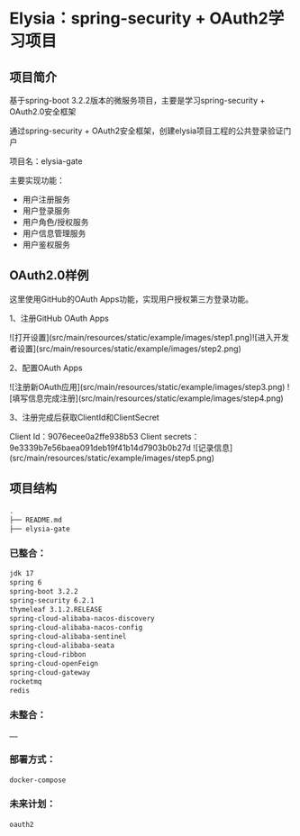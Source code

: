 # Elysia：spring-security + OAuth2学习项目

## 项目简介
<p>基于spring-boot 3.2.2版本的微服务项目，主要是学习spring-security + OAuth2.0安全框架</p>
<p>通过spring-security + OAuth2安全框架，创建elysia项目工程的公共登录验证门户</p>
<p>项目名：elysia-gate</p>
<p>主要实现功能：</p>
<ul>
<li>用户注册服务</li>
<li>用户登录服务</li>
<li>用户角色/授权服务</li>
<li>用户信息管理服务</li>
<li>用户鉴权服务</li>
</ul>

## OAuth2.0样例
<p>这里使用GitHub的OAuth Apps功能，实现用户授权第三方登录功能。</p>
<p>1、注册GitHub OAuth Apps</p>
![打开设置](src/main/resources/static/example/images/step1.png)![进入开发者设置](src/main/resources/static/example/images/step2.png)
<p>2、配置OAuth Apps</p>
![注册新OAuth应用](src/main/resources/static/example/images/step3.png)
![填写信息完成注册](src/main/resources/static/example/images/step4.png)
<p>3、注册完成后获取ClientId和ClientSecret</p>
Client Id：9076ecee0a2ffe938b53
Client secrets：9e3339b7e56baea091deb19f41b14d7903b0b27d
![记录信息](src/main/resources/static/example/images/step5.png)

## 项目结构
```
.
├── README.md
├── elysia-gate
```

### 已整合：
```
jdk 17
spring 6
spring-boot 3.2.2
spring-security 6.2.1
thymeleaf 3.1.2.RELEASE
spring-cloud-alibaba-nacos-discovery
spring-cloud-alibaba-nacos-config
spring-cloud-alibaba-sentinel
spring-cloud-alibaba-seata
spring-cloud-ribbon
spring-cloud-openFeign
spring-cloud-gateway
rocketmq
redis
```

### 未整合：
```
……
```

### 部署方式：
```
docker-compose
```

### 未来计划：
```
oauth2
```